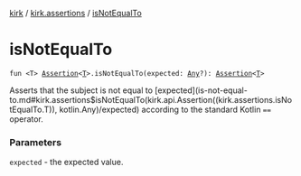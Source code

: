[kirk](../index.md) / [kirk.assertions](index.md) / [isNotEqualTo](./is-not-equal-to.md)

# isNotEqualTo

`fun <T> `[`Assertion`](../kirk.api/-assertion/index.md)`<`[`T`](is-not-equal-to.md#T)`>.isNotEqualTo(expected: `[`Any`](https://kotlinlang.org/api/latest/jvm/stdlib/kotlin/-any/index.html)`?): `[`Assertion`](../kirk.api/-assertion/index.md)`<`[`T`](is-not-equal-to.md#T)`>`

Asserts that the subject is not equal to [expected](is-not-equal-to.md#kirk.assertions$isNotEqualTo(kirk.api.Assertion((kirk.assertions.isNotEqualTo.T)), kotlin.Any)/expected) according to the standard
Kotlin `==` operator.

### Parameters

`expected` - the expected value.